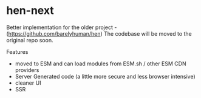 # hen-next

Better implementation for the older project - (https://github.com/barelyhuman/hen)
The codebase will be moved to the original repo soon.

Features

- moved to ESM and can load modules from ESM.sh / other ESM CDN providers
- Server Generated code (a little more secure and less browser intensive)
- cleaner UI
- SSR
